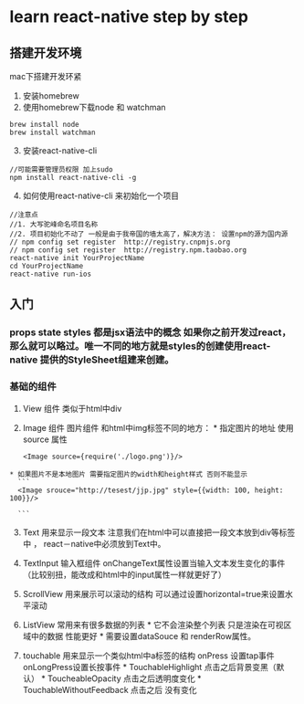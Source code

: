 # learn react-native step by step

## 搭建开发环境

mac下搭建开发环紧

1. 安装homebrew
2. 使用homebrew下载node 和 watchman
  ```
  brew install node
  brew install watchman
  ```

3. 安装react-native-cli
  ```
  //可能需要管理员权限 加上sudo
  npm install react-native-cli -g
  ```
4. 如何使用react-native-cli 来初始化一个项目

  ```
  //注意点
  //1. 大写驼峰命名项目名称
  //2. 项目初始化不动了 一般是由于我帝国的墙太高了，解决方法： 设置npm的源为国内源
  // npm config set register  http://registry.cnpmjs.org
  // npm config set register  http://registry.npm.taobao.org
  react-native init YourProjectName
  cd YourProjectName
  react-native run-ios

  ```

## 入门

### props state styles 都是jsx语法中的概念 如果你之前开发过react， 那么就可以略过。唯一不同的地方就是styles的创建使用react-native 提供的StyleSheet组建来创建。

### 基础的组件
  1. View 组件 类似于html中div

  2. Image 组件 图片组件 和html中img标签不同的地方：
    * 指定图片的地址 使用source 属性
      ```
      <Image source={require('./logo.png')}/>
      ```
    * 如果图片不是本地图片 需要指定图片的width和height样式 否则不能显示
      ```
      <Image srouce="http://tesest/jjp.jpg" style={{width: 100, height: 100}}/>

      ```
  3. Text 用来显示一段文本 注意我们在html中可以直接把一段文本放到div等标签中 ， react－native中必须放到Text中。
  4. TextInput 输入框组件 onChangeText属性设置当输入文本发生变化的事件 （比较别扭，能改成和html中的input属性一样就更好了）
  5. ScrollView 用来展示可以滚动的结构 可以通过设置horizontal=true来设置水平滚动
  6. ListView 常用来有很多数据的列表
    * 它不会渲染整个列表 只是渲染在可视区域中的数据 性能更好
    * 需要设置dataSouce 和 renderRow属性。

  7. touchable 用来显示一个类似html中a标签的结构 onPress 设置tap事件 onLongPress设置长按事件
    * TouchableHighlight 点击之后背景变黑（默认）
    * ToucheableOpacity 点击之后透明度变化
    * TouchableWithoutFeedback 点击之后 没有变化
